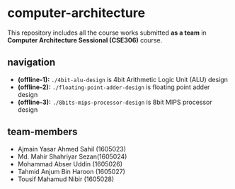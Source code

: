 # computer-architecture  
This repository includes all the course works submitted **as a team** in **Computer Architecture Sessional (CSE306)** course.  
## navigation  
- **(offline-1):** `./4bit-alu-design` is 4bit Arithmetic Logic Unit (ALU) design  
- **(offline-2):** `./floating-point-adder-design` is floating point adder design  
- **(offline-3):** `./8bits-mips-processor-design` is 8bit MIPS processor design  
## team-members  
- Ajmain Yasar Ahmed Sahil (1605023)  
- Md. Mahir Shahriyar Sezan(1605024)  
- Mohammad Abser Uddin (1605026)  
- Tahmid Anjum Bin Haroon (1605027)  
- Tousif Mahamud Nibir (1605028)  
